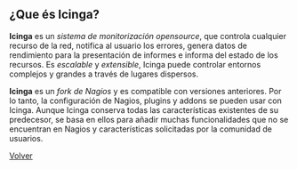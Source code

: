 ## ¿Que és Icinga?

**Icinga** es un *sistema de monitorización opensource*, que controla cualquier recurso de la red, notifica al usuario los errores, genera datos de rendimiento para la presentación de informes e informa del estado de los recursos. Es *escalable* y *extensible*, Icinga puede controlar entornos complejos y grandes a través de lugares dispersos.

**Icinga** es un *fork de Nagios* y es compatible con versiones anteriores. Por lo tanto, la configuración de Nagios, plugins y addons se pueden usar con Icinga. Aunque Icinga conserva todas las características existentes de su predecesor, se basa en ellos para añadir muchas funcionalidades que no se encuentran en Nagios y características solicitadas por la comunidad de usuarios.

[Volver](home.md)
